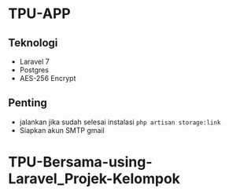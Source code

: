 # TPU-APP

## Teknologi
- Laravel 7
- Postgres
- AES-256 Encrypt

## Penting
- jalankan jika sudah selesai instalasi `php artisan storage:link`
- Siapkan akun SMTP gmail
# TPU-Bersama-using-Laravel_Projek-Kelompok
